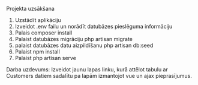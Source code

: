 Projekta uzsākšana
1) Uzstādīt aplikāciju 
2) Izveidot .env failu un norādīt datubāzes pieslēguma informāciju
2) Palais composer install 
3) Palaist datubāzes migrāciju php artisan migrate
4) palaist datubāzes datu aizpildīšanu php artisan db:seed
5) Palaist npm install
6) Palaist php artisan serve

Darba uzdevums:
Izveidot jaunu lapas linku, kurā attēlot tabulu ar Customers datiem sadalītu pa lapām izmantojot vue un ajax pieprasījumus.
